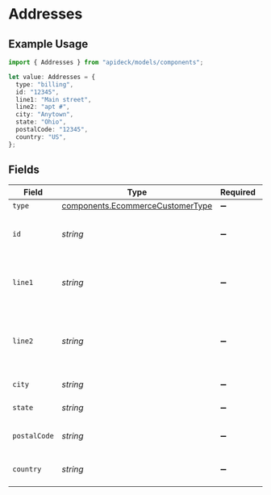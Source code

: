 # Addresses

## Example Usage

```typescript
import { Addresses } from "apideck/models/components";

let value: Addresses = {
  type: "billing",
  id: "12345",
  line1: "Main street",
  line2: "apt #",
  city: "Anytown",
  state: "Ohio",
  postalCode: "12345",
  country: "US",
};
```

## Fields

| Field                                                                                | Type                                                                                 | Required                                                                             | Description                                                                          | Example                                                                              |
| ------------------------------------------------------------------------------------ | ------------------------------------------------------------------------------------ | ------------------------------------------------------------------------------------ | ------------------------------------------------------------------------------------ | ------------------------------------------------------------------------------------ |
| `type`                                                                               | [components.EcommerceCustomerType](../../models/components/ecommercecustomertype.md) | :heavy_minus_sign:                                                                   | N/A                                                                                  | billing                                                                              |
| `id`                                                                                 | *string*                                                                             | :heavy_minus_sign:                                                                   | A unique identifier for an object.                                                   | 12345                                                                                |
| `line1`                                                                              | *string*                                                                             | :heavy_minus_sign:                                                                   | First line of the street address of the customer                                     | Main street                                                                          |
| `line2`                                                                              | *string*                                                                             | :heavy_minus_sign:                                                                   | Second line of the street address of the customer                                    | apt #                                                                                |
| `city`                                                                               | *string*                                                                             | :heavy_minus_sign:                                                                   | City of the customer                                                                 | Anytown                                                                              |
| `state`                                                                              | *string*                                                                             | :heavy_minus_sign:                                                                   | State of the customer                                                                | Ohio                                                                                 |
| `postalCode`                                                                         | *string*                                                                             | :heavy_minus_sign:                                                                   | Postal code of the customer                                                          | 12345                                                                                |
| `country`                                                                            | *string*                                                                             | :heavy_minus_sign:                                                                   | Country of the customer                                                              | US                                                                                   |